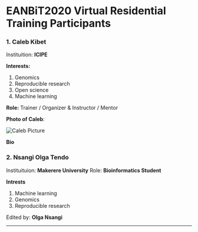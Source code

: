 # EANBiT2020 Virtual Residential Training Participants

### 1. Caleb Kibet
Instituition: **ICIPE**

**Interests:** 
1. Genomics
1. Reproducible research
1. Open science
1. Machine learning

**Role:** Trainer / Organizer & Instructor / Mentor

**Photo of Caleb**: 

![Caleb Picture](https://avatars2.githubusercontent.com/u/3762127?s=460&u=6207a79932618c06f74b5f21378b27fecc770eb1&v=4)

**Bio**

### 2. Nsangi Olga Tendo
Instituituion: **Makerere University**
Role: **Bioinformatics Student**

**Intrests**
1. Machine learning
1. Genomics
1. Reproducible research

Edited by: **Olga Nsangi** 

___

